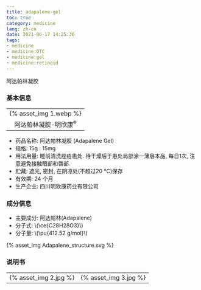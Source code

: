 ```yaml
---
title: adapalene-gel
toc: true
category: medicine
lang: zh-cn
date: 2021-06-17 14:25:36
tags:
- medicine
- medicine:OTC
- medicine:gel
- medicine:retinoid
---
```


阿达帕林凝胶

<!-- more -->

### 基本信息

<table><tr>
<td>{% asset_img 1.webp %}</td>
</tr><tr>
<td align="center">阿达帕林凝胶-明欣康<sup>&reg;</sup></td>
</tr></table>

* 药品名称: 阿达帕林凝胶 (Adapalene Gel)
* 规格: 15g : 15mg
* 用法用量: 睡前清洗痤疮患处. 待干燥后于患处局部涂一薄层本品, 每日1次, 注意避免接触眼部和唇部.
* 贮藏: 遮光, 密封, 在阴凉处(不超过20 &#176;C)保存
* 有效期: 24 个月
* 生产企业: 四川明欣康药业有限公司

### 成分信息

* 主要成分: 阿达帕林(Adapalene)
* 分子式: \\(\ce{C28H28O3}\\)
* 分子量: \\(\pu{412.52 g/mol}\\)

{% asset_img Adapalene_structure.svg %}

### 说明书

<table><tr>
<td>{% asset_img 2.jpg %}</td>
<td>{% asset_img 3.jpg %}</td>
</tr></table>
